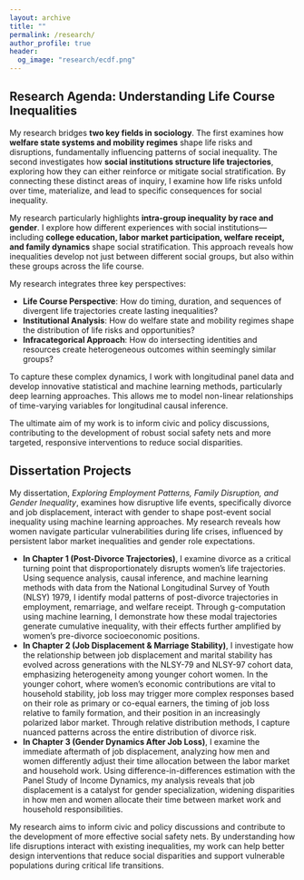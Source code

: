 ```yaml
---
layout: archive
title: ""
permalink: /research/
author_profile: true
header:
  og_image: "research/ecdf.png"
---
```


## Research Agenda: Understanding Life Course Inequalities 

My research bridges **two key fields in sociology**. The first examines how **welfare state systems and mobility regimes** shape life risks and disruptions, fundamentally influencing patterns of social inequality. The second investigates how **social institutions structure life trajectories**, exploring how they can either reinforce or mitigate social stratification. By connecting these distinct areas of inquiry, I examine how life risks unfold over time, materialize, and lead to specific consequences for social inequality.

My research particularly highlights **intra-group inequality by race and gender**. I explore how different experiences with social institutions—including **college education, labor market participation, welfare receipt, and family dynamics** shape social stratification. This approach reveals how inequalities develop not just between different social groups, but also within these groups across the life course.

My research integrates three key perspectives:

* **Life Course Perspective**: How do timing, duration, and sequences of divergent life trajectories create lasting inequalities?
* **Institutional Analysis**: How do welfare state and mobility regimes shape the distribution of life risks and opportunities?
* **Infracategorical Approach**: How do intersecting identities and resources create heterogeneous outcomes within seemingly similar groups?

To capture these complex dynamics, I work with longitudinal panel data and develop innovative statistical and machine learning methods, particularly deep learning approaches. This allows me to model non-linear relationships of time-varying variables for longitudinal causal inference.

The ultimate aim of my work is to inform civic and policy discussions, contributing to the development of robust social safety nets and more targeted, responsive interventions to reduce social disparities. 


## Dissertation Projects 

My dissertation, _Exploring Employment Patterns, Family Disruption, and Gender Inequality_, examines how disruptive life events, specifically divorce and job displacement, interact with gender to shape post-event social inequality using machine learning approaches. My research reveals how women navigate particular vulnerabilities during life crises, influenced by persistent labor market inequalities and gender role expectations.

* **In Chapter 1 (Post-Divorce Trajectories)**, I examine divorce as a critical turning point that disproportionately disrupts women’s life trajectories. Using sequence analysis, causal inference, and machine learning methods with data from the National Longitudinal Survey of Youth (NLSY) 1979, I identify modal patterns of post-divorce trajectories in employment, remarriage, and welfare receipt. Through g-computation using machine learning, I demonstrate how these modal trajectories generate cumulative inequality, with their effects further amplified by women’s pre-divorce socioeconomic positions.
* **In Chapter 2 (Job Displacement & Marriage Stability)**, I investigate how the relationship between job displacement and marital stability has evolved across generations with the NLSY-79 and NLSY-97 cohort data, emphasizing heterogeneity among younger cohort women. In the younger cohort, where women’s economic contributions are vital to household stability, job loss may trigger more complex responses based on their role as primary or co-equal earners, the timing of job loss relative to family formation, and their position in an increasingly polarized labor market. Through relative distribution methods, I capture nuanced patterns across the entire distribution of divorce risk.
* **In Chapter 3 (Gender Dynamics After Job Loss)**, I examine the immediate aftermath of job displacement, analyzing how men and women differently adjust their time allocation between the labor market and household work. Using difference-in-differences estimation with the Panel Study of Income Dynamics, my analysis reveals that job displacement is a catalyst for gender specialization, widening disparities in how men and women allocate their time between market work and household responsibilities.
  
My research aims to inform civic and policy discussions and contribute to the development of more effective social safety nets. By understanding how life disruptions interact with existing inequalities, my work can help better design interventions that reduce social disparities and support vulnerable populations during critical life transitions.




